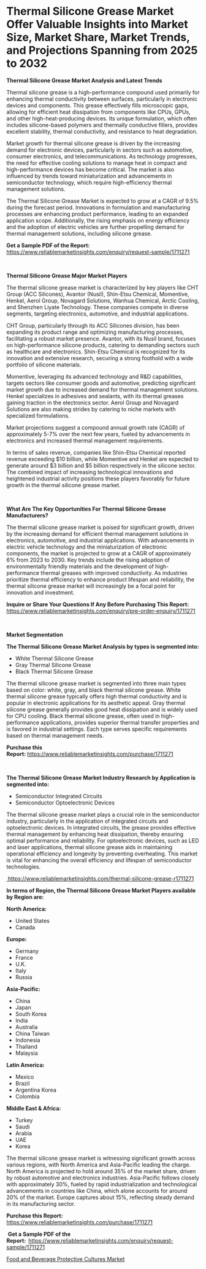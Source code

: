 <p><h1>Thermal Silicone Grease Market Offer Valuable Insights into Market Size, Market Share, Market Trends, and Projections Spanning from 2025 to 2032</h1></p><p><strong>Thermal Silicone Grease Market Analysis and Latest Trends</strong></p>
<p><p>Thermal silicone grease is a high-performance compound used primarily for enhancing thermal conductivity between surfaces, particularly in electronic devices and components. This grease effectively fills microscopic gaps, allowing for efficient heat dissipation from components like CPUs, GPUs, and other high-heat-producing devices. Its unique formulation, which often includes silicone-based polymers and thermally conductive fillers, provides excellent stability, thermal conductivity, and resistance to heat degradation.</p><p>Market growth for thermal silicone grease is driven by the increasing demand for electronic devices, particularly in sectors such as automotive, consumer electronics, and telecommunications. As technology progresses, the need for effective cooling solutions to manage heat in compact and high-performance devices has become critical. The market is also influenced by trends toward miniaturization and advancements in semiconductor technology, which require high-efficiency thermal management solutions.</p><p>The Thermal Silicone Grease Market is expected to grow at a CAGR of 9.5% during the forecast period. Innovations in formulation and manufacturing processes are enhancing product performance, leading to an expanded application scope. Additionally, the rising emphasis on energy efficiency and the adoption of electric vehicles are further propelling demand for thermal management solutions, including silicone grease.</p></p>
<p><strong>Get a Sample PDF of the Report:&nbsp;</strong> <a href="https://www.reliablemarketinsights.com/enquiry/request-sample/1711271?utm_campaign=3196&utm_medium=2&utm_source=Github&utm_content=ia&utm_term=27032025&utm_id=thermal-silicone-grease">https://www.reliablemarketinsights.com/enquiry/request-sample/1711271</a></p>
<p>&nbsp;</p>
<p><strong>Thermal Silicone Grease Major Market Players</strong></p>
<p><p>The thermal silicone grease market is characterized by key players like CHT Group (ACC Silicones), Avantor (Nusil), Shin-Etsu Chemical, Momentive, Henkel, Aerol Group, Novagard Solutions, Wanhua Chemical, Arctic Cooling, and Shenzhen Liyate Technology. These companies compete in diverse segments, targeting electronics, automotive, and industrial applications.</p><p>CHT Group, particularly through its ACC Silicones division, has been expanding its product range and optimizing manufacturing processes, facilitating a robust market presence. Avantor, with its Nusil brand, focuses on high-performance silicone products, catering to demanding sectors such as healthcare and electronics. Shin-Etsu Chemical is recognized for its innovation and extensive research, securing a strong foothold with a wide portfolio of silicone materials.</p><p>Momentive, leveraging its advanced technology and R&D capabilities, targets sectors like consumer goods and automotive, predicting significant market growth due to increased demand for thermal management solutions. Henkel specializes in adhesives and sealants, with its thermal greases gaining traction in the electronics sector. Aerol Group and Novagard Solutions are also making strides by catering to niche markets with specialized formulations.</p><p>Market projections suggest a compound annual growth rate (CAGR) of approximately 5-7% over the next few years, fueled by advancements in electronics and increased thermal management requirements. </p><p>In terms of sales revenue, companies like Shin-Etsu Chemical reported revenue exceeding $10 billion, while Momentive and Henkel are expected to generate around $3 billion and $5 billion respectively in the silicone sector. The combined impact of increasing technological innovations and heightened industrial activity positions these players favorably for future growth in the thermal silicone grease market.</p></p>
<p>&nbsp;</p>
<p><strong>What Are The Key Opportunities For Thermal Silicone Grease Manufacturers?</strong></p>
<p><p>The thermal silicone grease market is poised for significant growth, driven by the increasing demand for efficient thermal management solutions in electronics, automotive, and industrial applications. With advancements in electric vehicle technology and the miniaturization of electronic components, the market is projected to grow at a CAGR of approximately 6% from 2023 to 2030. Key trends include the rising adoption of environmentally friendly materials and the development of high-performance thermal greases with improved conductivity. As industries prioritize thermal efficiency to enhance product lifespan and reliability, the thermal silicone grease market will increasingly be a focal point for innovation and investment.</p></p>
<p><strong>Inquire or Share Your Questions If Any Before Purchasing This Report:</strong> <a href="https://www.reliablemarketinsights.com/enquiry/pre-order-enquiry/1711271?utm_campaign=3196&utm_medium=2&utm_source=Github&utm_content=ia&utm_term=27032025&utm_id=thermal-silicone-grease">https://www.reliablemarketinsights.com/enquiry/pre-order-enquiry/1711271</a></p>
<p>&nbsp;</p>
<p><strong>Market Segmentation</strong></p>
<p><strong>The Thermal Silicone Grease Market Analysis by types is segmented into:</strong></p>
<p><ul><li>White Thermal Silicone Grease</li><li>Gray Thermal Silicone Grease</li><li>Black Thermal Silicone Grease</li></ul></p>
<p><p>The thermal silicone grease market is segmented into three main types based on color: white, gray, and black thermal silicone grease. White thermal silicone grease typically offers high thermal conductivity and is popular in electronic applications for its aesthetic appeal. Gray thermal silicone grease generally provides good heat dissipation and is widely used for CPU cooling. Black thermal silicone grease, often used in high-performance applications, provides superior thermal transfer properties and is favored in industrial settings. Each type serves specific requirements based on thermal management needs.</p></p>
<p><strong>Purchase this Report:&nbsp;</strong><a href="https://www.reliablemarketinsights.com/purchase/1711271?utm_campaign=3196&utm_medium=2&utm_source=Github&utm_content=ia&utm_term=27032025&utm_id=thermal-silicone-grease">https://www.reliablemarketinsights.com/purchase/1711271</a></p>
<p>&nbsp;</p>
<p><strong>The Thermal Silicone Grease Market Industry Research by Application is segmented into:</strong></p>
<p><ul><li>Semiconductor Integrated Circuits</li><li>Semiconductor Optoelectronic Devices</li></ul></p>
<p><p>The thermal silicone grease market plays a crucial role in the semiconductor industry, particularly in the application of integrated circuits and optoelectronic devices. In integrated circuits, the grease provides effective thermal management by enhancing heat dissipation, thereby ensuring optimal performance and reliability. For optoelectronic devices, such as LED and laser applications, thermal silicone grease aids in maintaining operational efficiency and longevity by preventing overheating. This market is vital for enhancing the overall efficiency and lifespan of semiconductor technologies.</p></p>
<p><a href="https://www.reliablemarketinsights.com/thermal-silicone-grease-r1711271?utm_campaign=3196&utm_medium=2&utm_source=Github&utm_content=ia&utm_term=27032025&utm_id=thermal-silicone-grease">&nbsp;https://www.reliablemarketinsights.com/thermal-silicone-grease-r1711271</a></p>
<p><strong>In terms of Region, the Thermal Silicone Grease Market Players available by Region are:</strong></p>
<p>
    <p> <strong> North America: </strong>
        <ul>
            <li>United States</li>
            <li>Canada</li>
        </ul>
        </p> 
    <p> <strong> Europe: </strong>
        <ul>
            <li>Germany</li>
            <li>France</li>
            <li>U.K.</li>
            <li>Italy</li>
            <li>Russia</li>
        </ul>
        </p> 
    <p> <strong> Asia-Pacific: </strong>
        <ul>
            <li>China</li>
            <li>Japan</li>
            <li>South Korea</li>
            <li>India</li>
            <li>Australia</li>
            <li>China Taiwan</li>
            <li>Indonesia</li>
            <li>Thailand</li>
            <li>Malaysia</li>
        </ul>
        </p> 
    <p> <strong> Latin America: </strong>
        <ul>
            <li>Mexico</li>
            <li>Brazil</li>
            <li>Argentina Korea</li>
            <li>Colombia</li>
        </ul>
        </p> 
    <p> <strong> Middle East & Africa: </strong>
        <ul>
            <li>Turkey</li>
            <li>Saudi</li>
            <li>Arabia</li>
            <li>UAE</li>
            <li>Korea</li>
        </ul>
    </p>
    </p>
<p><p>The thermal silicone grease market is witnessing significant growth across various regions, with North America and Asia-Pacific leading the charge. North America is projected to hold around 35% of the market share, driven by robust automotive and electronics industries. Asia-Pacific follows closely with approximately 30%, fueled by rapid industrialization and technological advancements in countries like China, which alone accounts for around 20% of the market. Europe captures about 15%, reflecting steady demand in its manufacturing sector.</p></p>
<p><strong>Purchase this Report: </strong><a href="https://www.reliablemarketinsights.com/purchase/1711271?utm_campaign=3196&utm_medium=2&utm_source=Github&utm_content=ia&utm_term=27032025&utm_id=thermal-silicone-grease">https://www.reliablemarketinsights.com/purchase/1711271</a></p>
<p>&nbsp;<strong>Get a Sample PDF of the Report:&nbsp;&nbsp;</strong><a href="https://www.reliablemarketinsights.com/enquiry/request-sample/1711271?utm_campaign=3196&utm_medium=2&utm_source=Github&utm_content=ia&utm_term=27032025&utm_id=thermal-silicone-grease">https://www.reliablemarketinsights.com/enquiry/request-sample/1711271</a></p>
<p><strong></strong></p>
<p><p><a href="https://github.com/sionepeppess/Market-Research-Report-List-1/blob/main/food-and-beverage-protective-cultures-market.md?utm_campaign=3196&utm_medium=2&utm_source=Github&utm_content=ia&utm_term=27032025&utm_id=thermal-silicone-grease">Food and Beverage Protective Cultures Market</a></p></p>